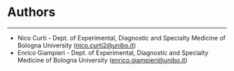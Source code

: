 # Authors #

----------
- Nico Curti - Dept. of Experimental, Diagnostic and Specialty Medicine of Bologna University ([nico.curti2@unibo.it](mailto:nico.curti2@unibo.it))
- Enrico Giampieri - Dept. of Experimental, Diagnostic and Specialty Medicine of Bologna University ([enrico.giampieri@unibo.it](mailto:enrico.giampieri@unibo.it))
